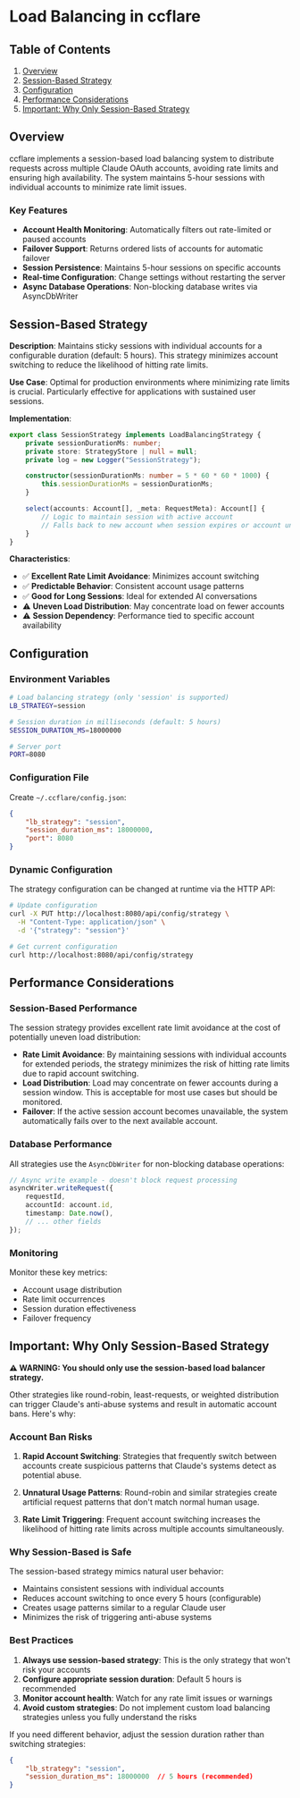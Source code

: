 # Load Balancing in ccflare

## Table of Contents
1. [Overview](#overview)
2. [Session-Based Strategy](#session-based-strategy)
3. [Configuration](#configuration)
4. [Performance Considerations](#performance-considerations)
5. [Important: Why Only Session-Based Strategy](#important-why-only-session-based-strategy)

## Overview

ccflare implements a session-based load balancing system to distribute requests across multiple Claude OAuth accounts, avoiding rate limits and ensuring high availability. The system maintains 5-hour sessions with individual accounts to minimize rate limit issues.

### Key Features
- **Account Health Monitoring**: Automatically filters out rate-limited or paused accounts
- **Failover Support**: Returns ordered lists of accounts for automatic failover
- **Session Persistence**: Maintains 5-hour sessions on specific accounts
- **Real-time Configuration**: Change settings without restarting the server
- **Async Database Operations**: Non-blocking database writes via AsyncDbWriter

## Session-Based Strategy

**Description**: Maintains sticky sessions with individual accounts for a configurable duration (default: 5 hours). This strategy minimizes account switching to reduce the likelihood of hitting rate limits.

**Use Case**: Optimal for production environments where minimizing rate limits is crucial. Particularly effective for applications with sustained user sessions.

**Implementation**:
```typescript
export class SessionStrategy implements LoadBalancingStrategy {
    private sessionDurationMs: number;
    private store: StrategyStore | null = null;
    private log = new Logger("SessionStrategy");

    constructor(sessionDurationMs: number = 5 * 60 * 60 * 1000) {
        this.sessionDurationMs = sessionDurationMs;
    }

    select(accounts: Account[], _meta: RequestMeta): Account[] {
        // Logic to maintain session with active account
        // Falls back to new account when session expires or account unavailable
    }
}
```

**Characteristics**:
- ✅ **Excellent Rate Limit Avoidance**: Minimizes account switching
- ✅ **Predictable Behavior**: Consistent account usage patterns
- ✅ **Good for Long Sessions**: Ideal for extended AI conversations
- ⚠️ **Uneven Load Distribution**: May concentrate load on fewer accounts
- ⚠️ **Session Dependency**: Performance tied to specific account availability

## Configuration

### Environment Variables

```bash
# Load balancing strategy (only 'session' is supported)
LB_STRATEGY=session

# Session duration in milliseconds (default: 5 hours)
SESSION_DURATION_MS=18000000

# Server port
PORT=8080
```

### Configuration File

Create `~/.ccflare/config.json`:

```json
{
    "lb_strategy": "session",
    "session_duration_ms": 18000000,
    "port": 8080
}
```

### Dynamic Configuration

The strategy configuration can be changed at runtime via the HTTP API:

```bash
# Update configuration
curl -X PUT http://localhost:8080/api/config/strategy \
  -H "Content-Type: application/json" \
  -d '{"strategy": "session"}'

# Get current configuration
curl http://localhost:8080/api/config/strategy
```

## Performance Considerations

### Session-Based Performance

The session strategy provides excellent rate limit avoidance at the cost of potentially uneven load distribution:

- **Rate Limit Avoidance**: By maintaining sessions with individual accounts for extended periods, the strategy minimizes the risk of hitting rate limits due to rapid account switching.
- **Load Distribution**: Load may concentrate on fewer accounts during a session window. This is acceptable for most use cases but should be monitored.
- **Failover**: If the active session account becomes unavailable, the system automatically fails over to the next available account.

### Database Performance

All strategies use the `AsyncDbWriter` for non-blocking database operations:

```typescript
// Async write example - doesn't block request processing
asyncWriter.writeRequest({
    requestId,
    accountId: account.id,
    timestamp: Date.now(),
    // ... other fields
});
```

### Monitoring

Monitor these key metrics:
- Account usage distribution
- Rate limit occurrences
- Session duration effectiveness
- Failover frequency

## Important: Why Only Session-Based Strategy

**⚠️ WARNING: You should only use the session-based load balancer strategy.**

Other strategies like round-robin, least-requests, or weighted distribution can trigger Claude's anti-abuse systems and result in automatic account bans. Here's why:

### Account Ban Risks

1. **Rapid Account Switching**: Strategies that frequently switch between accounts create suspicious patterns that Claude's systems detect as potential abuse.

2. **Unnatural Usage Patterns**: Round-robin and similar strategies create artificial request patterns that don't match normal human usage.

3. **Rate Limit Triggering**: Frequent account switching increases the likelihood of hitting rate limits across multiple accounts simultaneously.

### Why Session-Based is Safe

The session-based strategy mimics natural user behavior:
- Maintains consistent sessions with individual accounts
- Reduces account switching to once every 5 hours (configurable)
- Creates usage patterns similar to a regular Claude user
- Minimizes the risk of triggering anti-abuse systems

### Best Practices

1. **Always use session-based strategy**: This is the only strategy that won't risk your accounts
2. **Configure appropriate session duration**: Default 5 hours is recommended
3. **Monitor account health**: Watch for any rate limit issues or warnings
4. **Avoid custom strategies**: Do not implement custom load balancing strategies unless you fully understand the risks

If you need different behavior, adjust the session duration rather than switching strategies:
```json
{
    "lb_strategy": "session",
    "session_duration_ms": 18000000  // 5 hours (recommended)
}
```